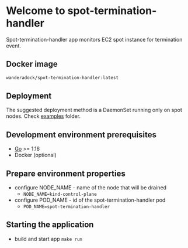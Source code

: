 # Welcome to spot-termination-handler

Spot-termination-handler app monitors EC2 spot instance for termination event.

## Docker image
```bash
wanderadock/spot-termination-handler:latest
```

## Deployment
The suggested deployment method is a DaemonSet running only on spot nodes.
Check [examples](./examples) folder.

## Development environment prerequisites
* [Go](https://golang.org/) >= 1.16
* Docker (optional)

## Prepare environment properties
* configure NODE_NAME - name of the node that will be drained
  * `NODE_NAME=kind-control-plane`
* configure POD_NAME - id of the spot-termination-handler pod
  * `POD_NAME=spot-termination-handler`

## Starting the application
* build and start app `make run`
